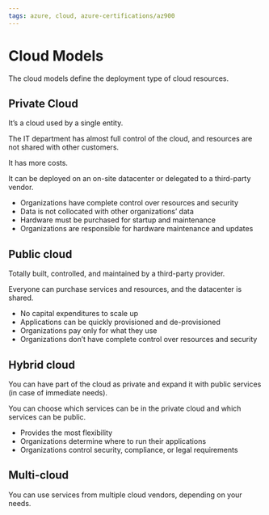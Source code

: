 ```yaml
---
tags: azure, cloud, azure-certifications/az900
---
```


# Cloud Models

The cloud models define the deployment type of cloud resources.

## Private Cloud
It’s a cloud used by a single entity.

The IT department has almost full control of the cloud, and resources are not shared with other customers.

It has more costs.

It can be deployed on an on-site datacenter or delegated to a third-party vendor.

- Organizations have complete control over resources and security
- Data is not collocated with other organizations’ data
- Hardware must be purchased for startup and maintenance
- Organizations are responsible for hardware maintenance and updates

## Public cloud

Totally built, controlled, and maintained by a third-party provider.

Everyone can purchase services and resources, and the datacenter is shared.

- No capital expenditures to scale up
- Applications can be quickly provisioned and de-provisioned
- Organizations pay only for what they use
- Organizations don’t have complete control over resources and security

## Hybrid cloud
You can have part of the cloud as private and expand it with public services (in case of immediate needs).

You can choose which services can be in the private cloud and which services can be public.

- Provides the most flexibility
- Organizations determine where to run their applications
- Organizations control security, compliance, or legal requirements

## Multi-cloud

You can use services from multiple cloud vendors, depending on your needs.